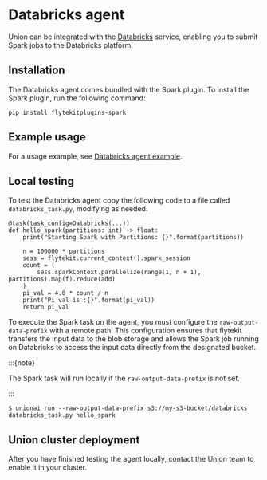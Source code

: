 # Databricks agent

Union can be integrated with the [Databricks](https://www.databricks.com/) service,
enabling you to submit Spark jobs to the Databricks platform.

## Installation

The Databricks agent comes bundled with the Spark plugin. To install the Spark plugin, run the following command:

```
pip install flytekitplugins-spark
```

## Example usage

For a usage example, see [Databricks agent example](databricks-agent-example).

## Local testing

To test the Databricks agent copy the following code to a file called `databricks_task.py`, modifying as needed.

```{code-block} python
@task(task_config=Databricks(...))
def hello_spark(partitions: int) -> float:
    print("Starting Spark with Partitions: {}".format(partitions))

    n = 100000 * partitions
    sess = flytekit.current_context().spark_session
    count = (
        sess.sparkContext.parallelize(range(1, n + 1), partitions).map(f).reduce(add)
    )
    pi_val = 4.0 * count / n
    print("Pi val is :{}".format(pi_val))
    return pi_val
```

To execute the Spark task on the agent, you must configure the `raw-output-data-prefix` with a remote path.
This configuration ensures that flytekit transfers the input data to the blob storage and allows the Spark job running on Databricks to access the input data directly from the designated bucket.

:::{note}

The Spark task will run locally if the `raw-output-data-prefix` is not set.

:::
```{code-block} shell
$ unionai run --raw-output-data-prefix s3://my-s3-bucket/databricks databricks_task.py hello_spark
```

## Union cluster deployment

After you have finished testing the agent locally, contact the Union team to enable it in your cluster.
